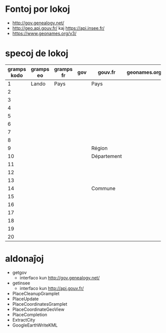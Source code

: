 
# Fontoj por lokoj
* http://gov.genealogy.net/
* http://geo.api.gouv.fr/ kaj https://api.insee.fr/
* https://www.geonames.org/v3/

# specoj de lokoj

| gramps kodo | gramps eo | gramps fr | gov | gouv.fr      | geonames.org |
|-------------|-----------|-----------|-----|--------------|--------------|
| 1           | Lando     | Pays      |     | Pays         |              |
| 2           |           |           |     |              |              |
| 3           |           |           |     |              |              |
| 4           |           |           |     |              |              |
| 5           |           |           |     |              |              |
| 6           |           |           |     |              |              |
| 7           |           |           |     |              |              |
| 8           |           |           |     |              |              |
| 9           |           |           |     | Région       |              |
| 10          |           |           |     | Département  |              |
| 11          |           |           |     |              |              |
| 12          |           |           |     |              |              |
| 13          |           |           |     |              |              |
| 14          |           |           |     | Commune      |              |
| 15          |           |           |     |              |              |
| 16          |           |           |     |              |              |
| 17          |           |           |     |              |              |
| 18          |           |           |     |              |              |
| 19          |           |           |     |              |              |
| 20          |           |           |     |              |              |


# aldonaĵoj

* getgov
  * interfaco kun http://gov.genealogy.net/
* getinsee
  * interfaco kun http://api.gouv.fr/  
* PlaceCleanupGramplet
* PlaceUpdate
* PlaceCoordinatesGramplet
* PlaceCoordinateGeoView
* PlaceCompletion
* ExtractCity
* GoogleEarthWriteKML
